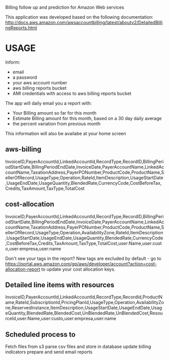 Billing follow up and prediction for Amazon Web services

This application was developed based on the following documentation:
http://docs.aws.amazon.com/awsaccountbilling/latest/aboutv2/DetailedBillingReports.html


USAGE
=====

Inform: 
- email
- a password
- your aws account number
- aws billing reports bucket
- AMI credentials with access to aws billing reports bucket


The app will daily email you a report with:

- Your Billing amount so far for this month
- Estimate Billing amount for this month, based on a 30 day daily average
- the percent variation from previous month

This information will also be availabe at your home screen

aws-billing
-----------
InvoiceID,PayerAccountId,LinkedAccountId,RecordType,RecordID,BillingPeriodStartDate,BillingPeriodEndDate,InvoiceDate,PayerAccountName,LinkedAccountName,TaxationAddress,PayerPONumber,ProductCode,ProductName,SellerOfRecord,UsageType,Operation,RateId,ItemDescription,UsageStartDate,UsageEndDate,UsageQuantity,BlendedRate,CurrencyCode,CostBeforeTax,Credits,TaxAmount,TaxType,TotalCost


cost-allocation
---------------
InvoiceID,PayerAccountId,LinkedAccountId,RecordType,RecordID,BillingPeriodStartDate,BillingPeriodEndDate,InvoiceDate,PayerAccountName,LinkedAccountName,TaxationAddress,PayerPONumber,ProductCode,ProductName,SellerOfRecord,UsageType,Operation,AvailabilityZone,RateId,ItemDescription,UsageStartDate,UsageEndDate,UsageQuantity,BlendedRate,CurrencyCode,CostBeforeTax,Credits,TaxAmount,TaxType,TotalCost,user:Name,user:custo,user:empresa,user:name

Don't see your tags in the report? New tags are excluded by default - go to https://portal.aws.amazon.com/gp/aws/developer/account?action=cost-allocation-report to update your cost allocation keys.


Detailed line items with resources
----------------------------------
InvoiceID,PayerAccountId,LinkedAccountId,RecordType,RecordId,ProductName,RateId,SubscriptionId,PricingPlanId,UsageType,Operation,AvailabilityZone,ReservedInstance,ItemDescription,UsageStartDate,UsageEndDate,UsageQuantity,BlendedRate,BlendedCost,UnBlendedRate,UnBlendedCost,ResourceId,user:Name,user:custo,user:empresa,user:name



Scheduled process to
--------------------

Fetch files from s3
parse csv files and store in database
update billing indicators
prepare and send email reports